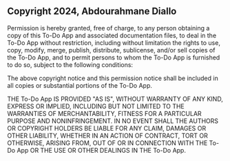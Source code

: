 ## Copyright 2024, Abdourahmane Diallo

Permission is hereby granted, free of charge, to any person obtaining a copy of this To-Do App and associated documentation files, to deal in the To-Do App without restriction, including without limitation the rights to use, copy, modify, merge, publish, distribute, sublicense, and/or sell copies of the To-Do App, and to permit persons to whom the To-Do App is furnished to do so, subject to the following conditions:

The above copyright notice and this permission notice shall be included in all copies or substantial portions of the To-Do App.

THE To-Do App IS PROVIDED "AS IS", WITHOUT WARRANTY OF ANY KIND, EXPRESS OR IMPLIED, INCLUDING BUT NOT LIMITED TO THE WARRANTIES OF MERCHANTABILITY, FITNESS FOR A PARTICULAR PURPOSE AND NONINFRINGEMENT. IN NO EVENT SHALL THE AUTHORS OR COPYRIGHT HOLDERS BE LIABLE FOR ANY CLAIM, DAMAGES OR OTHER LIABILITY, WHETHER IN AN ACTION OF CONTRACT, TORT OR OTHERWISE, ARISING FROM, OUT OF OR IN CONNECTION WITH THE To-Do App OR THE USE OR OTHER DEALINGS IN THE To-Do App.